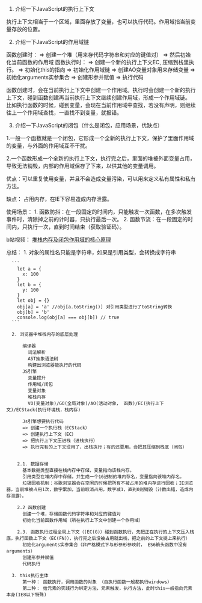1. 介绍一下JavaScript的执行上下文

  执行上下文相当于一个区域，里面存放了变量，也可以执行代码。作用域指当前变量存放的位置。

2. 介绍一下JavaScript的作用域链
  
  函数创建时：
    => 创建一个堆（用来存代码字符串和对应的键值对）
    => 然后初始化当前函数的作用域
  函数执行时：
    => 创建一个新的执行上下文EC, 压缩到栈里执行。
    => 初始化this的指向
    => 初始化作用域链
    => 创建AO变量对象用来存储变量
        => 初始化arguments实参集合
        => 创建形参并赋值
        => 执行代码

  函数创建时，会在当前执行上下文中创建一个作用域。执行时会创建一个新的执行上下文，碰到函数创建再当前执行上下文继续创建作用域，形成一个作用域链。
  比如执行函数的时候，碰到变量，会现在当前作用域中查找，若没有声明，则继续往上一个作用域查找，一直找不到变量，就报错。


3. 介绍一下JavaScript的闭包（什么是闭包，应用场景，优缺点）
  
  1.一般一个函数就是一个闭包，它形成一个全新的执行上下文，保护了里面作用域的变量，与外面的作用域互不干扰。

  2.一个函数形成一个全新的执行上下文，执行完之后，里面的堆被外面变量占用，导致无法销毁，内部的作用域保存了下来，以供其他的变量调用。

  优点：可以重复使用变量，并且不会造成变量污染，可以用来定义私有属性和私有方法。
  
  缺点： 占用内存，在IE下容易造成内存泄露。
  
  使用场景：
    1. 函数防抖：在一段固定的时间内，只能触发一次函数，在多次触发事件时，清除掉之前的计时器，只执行最后一次。
    2. 函数节流：在一段固定的时间内，只执行一次，直到时间结束（获取验证码）。




b站视频： [堆栈内存及闭包作用域的核心原理](https://www.bilibili.com/medialist/play/ml934774345)

总结： 1. 对象的属性名只能是字符串，如果是引用类型，会转换成字符串
    
      ```
        let a = {
          x: 100
        }
        let b = {
          y: 100
        }
        let obj = {}
        obj[a] = 'a' //obj[a.toString()] 对引用类型进行了toString转换
        obj[b] = 'b'
        console.log(obj[a] === obj[b]) // true
      ```

      2. 浏览器中堆栈内存的底层处理

          编译器
            词法解析
            AST抽象语法树
            构建出浏览器能执行的代码
          JS引擎
            变量提升
            作用域/闭包
            变量对象
            堆栈内存
            VO(变量对象)/GO(全局对象)/AO(活动对象， 函数)/EC(执行上下文)/ECStack(执行环境栈，栈内存)
  
          Js引擎想要执行代码
          => 创建一个执行栈（ECStack）
          => 创建执行上下文（EC）
          => 把执行上下文压进栈（进栈执行）
          => 执行完有的上下文没用了，出栈执行；有的还要用，会把其压缩到栈底（闭包）


        2.1. 数据存储
          基本数据类型直接在栈内存中存储，变量指向该栈内存。
          引用类型在堆内存中存储，并生成一个16进制的堆内存名，变量指向该堆内存名。
          垃圾回收机制：谷歌浏览器会在空闲的时候把所有不被占用的堆内存进行回收；IE浏览器，当前堆被占用1次，数字累加，当前取消占用，数字减1，直到0则销毁（计数出错，造成内存泄露）。
        
        2.2 函数创建
          创建一个堆，存储函数代码字符串和对应的键值对
          初始化当前函数作用域（所在执行上下文中创建一个作用域）

        2.3. 函数执行过程全局上下文（(EC(G)）碰到函数执行，先把正在执行的上下文压入栈底，执行函数上下文（EC(FN)），执行完之后没被占用就出栈，把之前的上下文提上来执行）
          初始化arguments实参集合（非严格模式下与形参形参映射， ES6箭头函数中没有arguments）
          创建形参并赋值
          代码执行

      3. this执行主体
          第一种： 函数执行，调用函数的对象 （自执行函数一般都执行windows）
          第二种： 给元素的实践行为绑定方法，元素触发，执行方法，此时this一般指向元素本身(IE8以下特殊)

